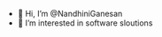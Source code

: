 - 👋 Hi, I’m @NandhiniGanesan
- 👀 I’m interested in software sloutions

<!---
NandhiniGanesan/NandhiniGanesan is a ✨ special ✨ repository because its `README.md` (this file) appears on your GitHub profile.
You can click the Preview link to take a look at your changes.
--->
